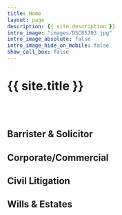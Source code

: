 ```yaml
---
title: Home
layout: page
description: {{ site.description }}
intro_image: "images/DSC05703.jpg"
intro_image_absolute: false
intro_image_hide_on_mobile: false
show_call_box: false
---
```


# {{ site.title }}

<br>
<br> 

## Barrister & Solicitor
## Corporate/Commercial
## Civil Litigation
## Wills & Estates
